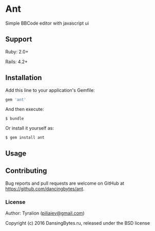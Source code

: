 # Ant

Simple BBCode editor with javascript ui

## Support

Ruby:  2.0+

Rails: 4.2+

## Installation

Add this line to your application's Gemfile:

```ruby
gem 'ant'
```

And then execute:

    $ bundle

Or install it yourself as:

    $ gem install ant

## Usage


## Contributing

Bug reports and pull requests are welcome on GitHub at https://github.com/dancingbytes/ant.

### License

Author: Tyralion (piliaiev@gmail.com)

Copyright (c) 2016 DansingBytes.ru, released under the BSD license
